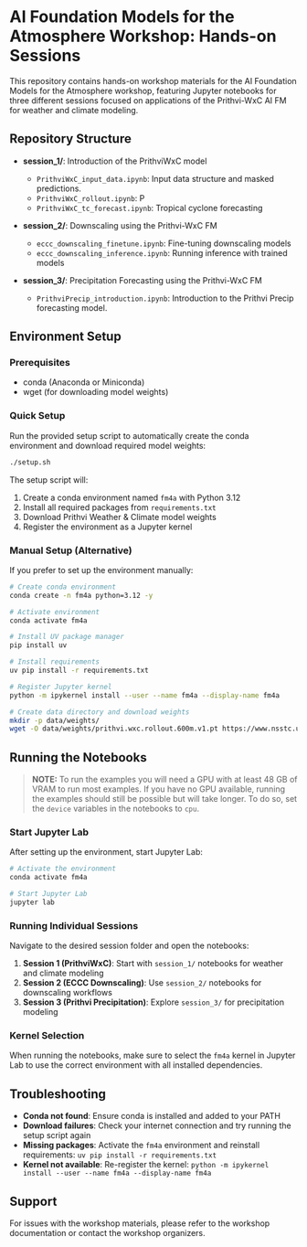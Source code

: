# AI Foundation Models for the Atmosphere Workshop: Hands-on Sessions

This repository contains hands-on workshop materials for the AI Foundation Models for the Atmosphere workshop, featuring Jupyter notebooks for three different sessions focused on applications of the Prithvi-WxC AI FM for weather and climate modeling.

## Repository Structure

- **session_1/**: Introduction of the PrithviWxC model
  - `PrithviWxC_input_data.ipynb`: Input data structure and masked predictions.
  - `PrithviWxC_rollout.ipynb`: P
  - `PrithviWxC_tc_forecast.ipynb`: Tropical cyclone forecasting

- **session_2/**: Downscaling using the Prithvi-WxC FM
  - `eccc_downscaling_finetune.ipynb`:  Fine-tuning downscaling models
  - `eccc_downscaling_inference.ipynb`: Running inference with trained models

- **session_3/**: Precipitation Forecasting using the Prithvi-WxC FM
  - `PrithviPrecip_introduction.ipynb`: Introduction to the Prithvi Precip forecasting model.

## Environment Setup

### Prerequisites
- conda (Anaconda or Miniconda)
- wget (for downloading model weights)

### Quick Setup

Run the provided setup script to automatically create the conda environment and download required model weights:

```bash
./setup.sh
```

The setup script will:
1. Create a conda environment named `fm4a` with Python 3.12
2. Install all required packages from `requirements.txt`
3. Download Prithvi Weather & Climate model weights
4. Register the environment as a Jupyter kernel

### Manual Setup (Alternative)

If you prefer to set up the environment manually:

```bash
# Create conda environment
conda create -n fm4a python=3.12 -y

# Activate environment
conda activate fm4a

# Install UV package manager
pip install uv

# Install requirements
uv pip install -r requirements.txt

# Register Jupyter kernel
python -m ipykernel install --user --name fm4a --display-name fm4a

# Create data directory and download weights
mkdir -p data/weights/
wget -O data/weights/prithvi.wxc.rollout.600m.v1.pt https://www.nsstc.uah.edu/data/sujit.roy/demo/consolidated.pth --no-check-certificate
```

## Running the Notebooks

> **NOTE:** To run the examples you will need a GPU with at least 48 GB of VRAM to run most examples. If you have no GPU available, running the examples should still be possible but will take longer. To do so, set the ``device`` variables in the notebooks to ``cpu``.

### Start Jupyter Lab

After setting up the environment, start Jupyter Lab:

```bash
# Activate the environment
conda activate fm4a

# Start Jupyter Lab
jupyter lab
```

### Running Individual Sessions

Navigate to the desired session folder and open the notebooks:

1. **Session 1 (PrithviWxC)**: Start with `session_1/` notebooks for weather and climate modeling
2. **Session 2 (ECCC Downscaling)**: Use `session_2/` notebooks for downscaling workflows  
3. **Session 3 (Prithvi Precipitation)**: Explore `session_3/` for precipitation modeling

### Kernel Selection

When running the notebooks, make sure to select the `fm4a` kernel in Jupyter Lab to use the correct environment with all installed dependencies.

## Troubleshooting

- **Conda not found**: Ensure conda is installed and added to your PATH
- **Download failures**: Check your internet connection and try running the setup script again
- **Missing packages**: Activate the `fm4a` environment and reinstall requirements: `uv pip install -r requirements.txt`
- **Kernel not available**: Re-register the kernel: `python -m ipykernel install --user --name fm4a --display-name fm4a`

## Support

For issues with the workshop materials, please refer to the workshop documentation or contact the workshop organizers.

